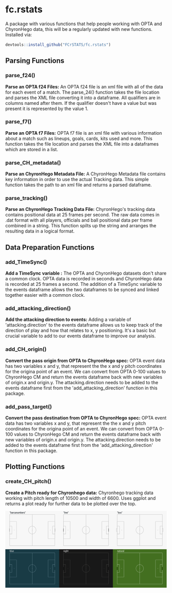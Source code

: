 # fc.rstats
A package with various functions that help people working with OPTA and ChyronHego data, this will be a regularly updated with new functions. Installed via: 

``` r
devtools::install_github("FCrSTATS/fc.rstats")
```

## Parsing Functions 

### parse_f24()
**Parse an OPTA f24 Files:** An OPTA f24 file is an xml file with all of the data for each event of a match. The parse_24() function takes the file location and parses the XML file converting it into a dataframe. All qualifiers are in columns named after them. If the qualifier doesn't have a value but was present it is represented by the value 1.

### parse_f7()
**Parse an OPTA f7 Files:** OPTA f7 file is an xml file with various information about a match such as lineups, goals, cards, kits used and more. This function takes the file location and parses the XML file into a dataframes which are stored in a list. 


### parse_CH_metadata()
**Parse an ChyronHego Metadata File:** A ChyronHego Metadata file contains key information in order to use the actual Tracking data. This simple function takes the path to an xml file and returns a parsed dataframe.


### parse_tracking()
**Parse an ChyronHego Tracking Data File:** ChyronHego's tracking data contains positional data at 25 frames per second. The raw data comes in .dat format with all players, officials and ball positional data per frame combined in a string. This function spilts up the string and arranges the resulting data in a logical format. 

## Data Preparation Functions 

### add_TimeSync()
**Add a TimeSync variable :** The OPTA and ChyronHego datasets don't share a common clock. OPTA data is recorded in seconds and ChyronHego
data is recorded at 25 frames a second. The addition of a TimeSync variable to the events dataframe allows the two dataframes to be synced and linked together easier with a common clock.

### add_attacking_direction() 
**Add the attacking direction to events:** Adding a variable of 'attacking.direction' to the events dataframe allows us to keep track of the direction of play and how that relates to x, y positioning. It's a basic but crucial variable to add to our events dataframe to improve our analysis.

### add_CH_origin()
**Convert the pass origin from OPTA to ChyronHego spec:** OPTA event data has two variables x and y, that represent the the x and y pitch coordinates for the origina point of an event. We can convert from OPTA 0-100 values to ChyronHego CM and return the events dataframe back with new variables of origin.x and origin.y. The attacking.direction needs to be added to the events dataframe first from the 'add_attacking_direction' function in this package. 

### add_pass_target()
**Convert the pass destination from OPTA to ChyronHego spec:** OPTA event data has two variables x and y, that represent the the x and y pitch coordinates for the origina point of an event. We can convert from OPTA 0-100 values to ChyronHego CM and return the events dataframe back with new variables of origin.x and origin.y. The attacking.direction needs to be added to the events dataframe first from the 'add_attacking_direction' function in this package. 

## Plotting Functions 

### create_CH_pitch()
**Create a Pitch ready for Chyronhego data:** Chyronhego tracking data working with pitch length of 10500 and width of 6600. Uses ggplot and returns a plot ready for further data to be plotted over the top.   

![](https://github.com/FCrSTATS/fc.rstats/blob/master/images/CHpitchoptions.jpg)

 
